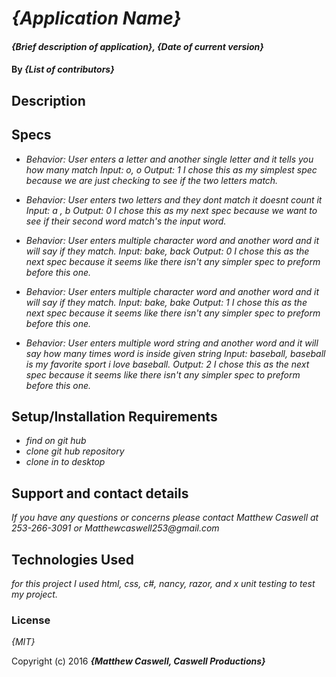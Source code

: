 
# _{Application Name}_

#### _{Brief description of application}, {Date of current version}_

#### By _**{List of contributors}**_

## Description

## Specs
* _Behavior: User enters a letter and another single letter and it tells you how many match
Input: o, o
Output: 1
I chose this as my simplest spec because we are just checking to see if the two letters match._

* _Behavior: User enters two letters and they dont match it doesnt count it
Input: a , b
Output: 0
I chose this as my next spec because we want to see if their second word match's the input word._

* _Behavior: User enters multiple character word  and another word and it will say if they match.
Input: bake, back
Output: 0
I chose this as the next spec because it seems like there isn't any simpler spec to preform before this one._

* _Behavior: User enters multiple character word  and another word and it will say if they match.
Input: bake, bake
Output: 1
I chose this as the next spec because it seems like there isn't any simpler spec to preform before this one._

* _Behavior: User enters multiple word string and another word and it will say how many times word is inside given string
Input: baseball, baseball is my favorite sport i love baseball.
Output: 2
I chose this as the next spec because it seems like there isn't any simpler spec to preform before this one._


<!-- * _Behavior: User enters word and a single letter and it tells you how many times that letter is inside given word.
Input: Smooth, o
Output: 2
I chose this as my next spec because we want to be counting now many match's there are in the given input string._ -->



## Setup/Installation Requirements

* _find on git hub_
* _clone git hub repository_
* _clone in to desktop_




## Support and contact details

_If you have any questions or concerns please contact Matthew Caswell at 253-266-3091 or Matthewcaswell253@gmail.com_

## Technologies Used

_for this project I used html, css, c#, nancy, razor, and x unit testing to test my project._

### License

*{MIT}*

Copyright (c) 2016 **_{Matthew Caswell, Caswell Productions}_**
